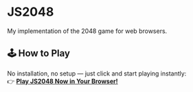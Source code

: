 # JS2048
My implementation of the 2048 game for web browsers.

## 🕹️ How to Play
No installation, no setup — just click and start playing instantly:  
👉 [**Play JS2048 Now in Your Browser!**](https://kmuali.github.io/JS2048/)
